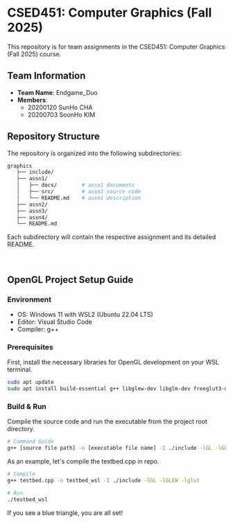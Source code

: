 # CSED451: Computer Graphics (Fall 2025) 

This repository is for team assignments in the CSED451: Computer Graphics (Fall 2025) course.

## Team Information
- **Team Name**: Endgame_Duo
- **Members**:
  - 20200120 SunHo CHA
  - 20200703 SoonHo KIM

## Repository Structure
The repository is organized into the following subdirectories:
```bash
graphics
   ├── include/
   ├── assn1/
   │   ├── docs/        # assn1 documents
   │   ├── src/         # assn1 source code
   │   └── README.md    # assn1 description
   ├── assn2/
   ├── assn3/
   ├── assn4/
   └── README.md
```

Each subdirectory will contain the respective assignment and its detailed README.

</br>

## OpenGL Project Setup Guide

### Environment
- OS: Windows 11 with WSL2 (Ubuntu 22.04 LTS)
- Editor: Visual Studio Code 
- Compiler: g++

### Prerequisites
First, install the necessary libraries for OpenGL development on your WSL terminal.

```bash
sudo apt update
sudo apt install build-essential g++ libglew-dev libglm-dev freeglut3-dev
```

### Build & Run
Compile the source code and run the executable from the project root directory.
```bash
# Command Guide
g++ [source file path] -o [executable file name] -I ./include -lGL -lGLEW -lglut
```

As an example, let's compile the testbed.cpp in repo.

```bash
# Compile
g++ testbed.cpp -o testbed_wsl -I ./include -lGL -lGLEW -lglut

# Run
./testbed_wsl
```

If you see a blue triangle, you are all set!